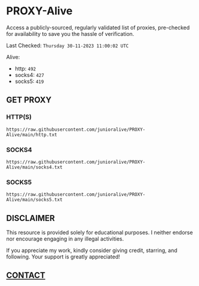# PROXY-Alive

Access a publicly-sourced, regularly validated list of proxies, pre-checked for availability to save you the hassle of verification.

Last Checked: `Thursday 30-11-2023 11:00:02 UTC`

Alive:
- http: `492`
- socks4: `427`
- socks5: `419`

## GET PROXY

### HTTP(S)

```https://raw.githubusercontent.com/junioralive/PROXY-Alive/main/http.txt```

### SOCKS4

```https://raw.githubusercontent.com/junioralive/PROXY-Alive/main/socks4.txt```

### SOCKS5

```https://raw.githubusercontent.com/junioralive/PROXY-Alive/main/socks5.txt```

## DISCLAIMER

This resource is provided solely for educational purposes. I neither endorse nor encourage engaging in any illegal activities.

If you appreciate my work, kindly consider giving credit, starring, and following. Your support is greatly appreciated! 

## [CONTACT](https://t.me/TheJuniorAlive)
